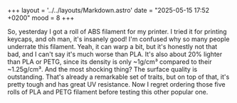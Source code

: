 +++
layout = '../../layouts/Markdown.astro'
date = "2025-05-15 17:52 +0200"
mood = 8
+++

So, yesterday I got a roll of ABS filament for my printer. I tried it for printing keycaps, and oh man, it's insanely good! I'm confused why so many people underrate this filament. Yeah, it can warp a bit, but it's honestly not that bad, and I can't say it's much worse than PLA. It's also about 20% lighter than PLA or PETG, since its density is only ~1g/cm³ compared to their ~1.25g/cm³. And the most shocking thing? The surface quality is outstanding. That's already a remarkable set of traits, but on top of that, it's pretty tough and has great UV resistance. Now I regret ordering those five rolls of PLA and PETG filament before testing this other popular one.
